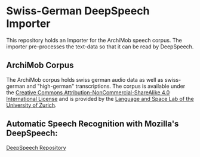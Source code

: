 # Swiss-German DeepSpeech Importer

This repository holds an Importer for the ArchiMob speech corpus. 
The importer pre-processes the text-data so that it can be read by DeepSpeech. 

## ArchiMob Corpus

The ArchiMob corpus holds swiss german audio data as well as swiss-german and "high-german" transcriptions. 
The corpus is available under the <a href='https://creativecommons.org/licenses/by-nc-sa/4.0/'>Creative Commons Attribution-NonCommercial-ShareAlike 4.0 International License</a> and is provided by the <a href='https://www.spur.uzh.ch/en/departments/research/textgroup/ArchiMob.html'>Language and Space Lab of the University of Zurich</a>.


## Automatic Speech Recognition with Mozilla's DeepSpeech: 

<a href='https://github.com/mozilla/DeepSpeech'> DeepSpeech Repository </a>


